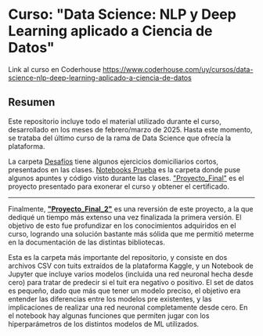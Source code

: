 # Curso: "Data Science: NLP y Deep Learning aplicado a Ciencia de Datos"

Link al curso en Coderhouse
https://www.coderhouse.com/uy/cursos/data-science-nlp-deep-learning-aplicado-a-ciencia-de-datos

## Resumen
Este repositorio incluye todo el material utilizado durante el curso, desarrollado en los meses de febrero/marzo de 2025. Hasta este momento, se trataba del último curso de la rama de Data Science que ofrecía la plataforma.

La carpeta [Desafíos](https://github.com/Vialesoft/Vialesoft_Devlab/tree/main/Cursos/DataScienceIII/Desafios) tiene algunos ejercicios domiciliarios cortos, presentados en las clases. [Notebooks Prueba](https://github.com/Vialesoft/Vialesoft_Devlab/tree/main/Cursos/DataScienceIII/Notebooks%20prueba) es la carpeta donde puse algunos apuntes y código visto durante las clases. ["Proyecto_Final"](https://github.com/Vialesoft/Vialesoft_Devlab/tree/main/Cursos/DataScienceIII/Proyecto_Final) es el proyecto presentado para exonerar el curso y obtener el certificado.

---

Finalmente, **["Proyecto_Final_2"](https://github.com/Vialesoft/Vialesoft_Devlab/tree/main/Cursos/DataScienceIII/Proyecto_Final_2)** es una reversión de este proyecto, a la que dediqué un tiempo más extenso una vez finalizada la primera versión. El objetivo de esto fue profundizar en los conocimientos adquiridos en el curso, logrando una solución bastante más sólida que me permitió meterme en la documentación de las distintas bibliotecas.

Esta es la carpeta más importante del repositorio, y consiste en dos archivos CSV con tuits extraídos de la plataforma Kaggle, y un Notebook de Jupyter que incluye varios modelos (incluida una red neuronal hecha desde cero) para tratar de predecir si el tuit era negativo o positivo. El set de datos es pequeño, dado que más que tener un modelo preciso, el objetivo era entender las diferencias entre los modelos pre existentes, y las implicaciones de realizar una red neuronal completamente desde cero. En el notebook hay algunas funciones que permiten jugar con los hiperparámetros de los distintos modelos de ML utilizados.
